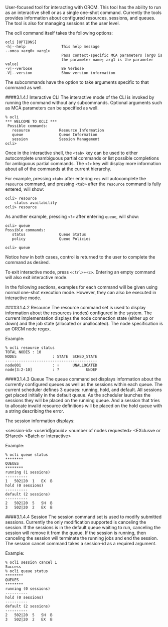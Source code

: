 User-focused tool for interacting with ORCM.  This tool has the ability to run as an interactive shell or as a single one-shot command.  Currently the tools provides information about configured resources, sessions, and queues.  The tool is also for managing sessions at the user level.

The ocli command itself takes the following options:
```
ocli [OPTIONS]
-h|--help                This help message
--omca <arg0> <arg1>  
                         Pass context-specific MCA parameters (arg0 is 
                         the parameter name; arg1 is the parameter value)
-v|--verbose             Be Verbose
-V|--version             Show version information
```
The subcommands have the option to take arguments specific to that command as well.

####3.1.4.1 Interactive CLI
The interactive mode of the CLI is invoked by running the command without any subcommands.  Optional arguments such as MCA parameters can be specified as well.

```
% ocli
*** WELCOME TO OCLI ***
 Possible commands:
   resource             Resource Information
   queue                Queue Information
   session              Session Management
ocli> 
```

Once in the interactive shell, the `<tab>` key can be used to either autocomplete unambiguous partial commands or list possible completions for ambiguous partial commands.  The `<?>` key will display more information about all of the commands at the current hierarchy.

For example, pressing `<tab>` after entering `res` will autocomplete the `resource` command, and pressing `<tab>` after the `resource` command is fully entered, will show:
```
ocli> resource 
	status availability
ocli> resource
```

As another example, pressing `<?>` after entering `queue`, will show:
```
ocli> queue 
Possible commands:
   status               Queue Status
   policy               Queue Policies

ocli> queue
```

Notice how in both cases, control is returned to the user to complete the command as desired.

To exit interactive mode, press `<ctrl>`+`<c>`.  Entering an empty command will also exit interactive mode.

In the following sections, examples for each command will be given using normal one-shot execution mode.  However, they can also be executed in interactive mode.

####3.1.4.2 Resource
The resource command set is used to display information about the resources (nodes) configured in the system.  The current implementation displays the node connection state (either up or down) and the job state (allocated or unallocated).  The node specification is an ORCM node regex.

Example:
```
% ocli resource status
TOTAL NODES : 10
NODES                : STATE  SCHED_STATE
-----------------------------------------
node001              : ↑      UNALLOCATED
node[3:2-10]         : ?            UNDEF
```

####3.1.4.3 Queue
The queue command set displays information about the currently configured queues as well as the sessions within each queue.  The current scheduler defines 3 queues: running, hold, and default.  All sessions get placed initially in the default queue.  As the scheduler launches the sessions they will be placed on the running queue.  And a session that tries to allocate invalid resource definitions will be placed on the hold queue with a string describing the error.

The session information displays:

&lt;session-id&gt; &lt;userid|grouid&gt; &lt;number of nodes requested&gt; &lt;EXclusve or SHared&gt; &lt;Batch or Interactive&gt;

Example:
```
% ocli queue status
********
QUEUES
********
running (1 sessions)
----------
1	502|20	1	EX	B	
hold (0 sessions)
----------
default (2 sessions)
----------
2	502|20	5	SH	B	
3	502|20	2	EX	B	
```

####3.1.4.4 Session
The session command set is used to modify submitted sessions.  Currently the only modification supported is canceling the session.  If the sessions is in the default queue waiting to run, canceling the session will remove it from the queue.  If the session is running, then canceling the session will terminate the running jobs and end the session.  The session cancel command takes a session-id as a required argument.

Example:
```
% ocli session cancel 1
Success
% ocli queue status
********
QUEUES
********
running (0 sessions)
----------
hold (0 sessions)
----------
default (2 sessions)
----------
2	502|20	5	SH	B	
3	502|20	2	EX	B
```